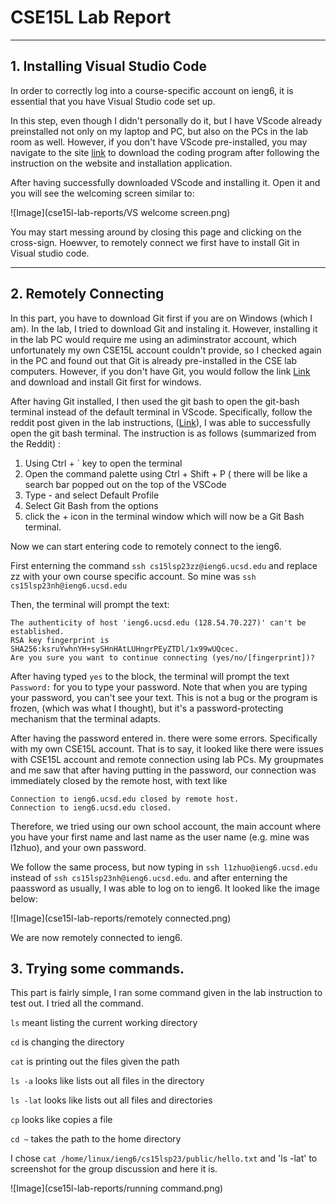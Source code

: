 # **CSE15L Lab Report**

---

## 1. Installing Visual Studio Code

  In order to correctly log into a course-specific account on ieng6, it is essential that you have Visual Studio code set up. 
  
  In this step, even though I didn't personally do it, but I have VScode already preinstalled not only on my laptop and PC, but also on the PCs in the lab room as well. However, if you don't have VScode pre-installed, you may navigate to the site [link](https://code.visualstudio.com/) to download the coding program after following the instruction on the website and installation application. 
  
  After having successfully downloaded VScode and installing it. Open it and you will see the welcoming screen similar to:
  
  ![Image](cse15l-lab-reports/VS welcome screen.png)
  
  You may start messing around by closing this page and clicking on the cross-sign. Hoewver, to remotely connect we first have to install Git in Visual studio code. 
  
---

## 2. Remotely Connecting

  In this part, you have to download Git first if you are on Windows (which I am). In the lab, I tried to download Git and instaling it. However, installing it in the lab PC would require me using an adiminstrator account, which unfortunately my own CSE15L account couldn't provide, so I checked again in the PC and found out that Git is already pre-installed in the CSE lab computers. However, if you don't have Git, you would follow the link [Link](https://gitforwindows.org/) and download and install Git first for windows.
  
  After having Git installed, I then used the git bash to open the git-bash terminal instead of the default terminal in VScode. Specifically, follow the reddit post given in the lab instructions, ([Link](https://stackoverflow.com/a/50527994)), I was able to successfully open the git bash terminal. The instruction is as follows (summarized from the Reddit)  :
  
  1. Using Ctrl + ` key to open the terminal
  2. Open the command palette using Ctrl + Shift + P ( there will be like a search bar popped out on the top of the VSCode
  3. Type - and select Default Profile
  4. Select Git Bash from the options
  5. click the + icon in the terminal window which will now be a Git Bash terminal.
  
  Now we can start entering code to remotely connect to the ieng6. 
  
  First enterning the command `ssh cs15lsp23zz@ieng6.ucsd.edu`  and replace zz with your own course         specific account. So mine was `ssh cs15lsp23nh@ieng6.ucsd.edu`
  
  Then, the terminal will prompt the text: 
  
  ```
  The authenticity of host 'ieng6.ucsd.edu (128.54.70.227)' can't be established.
  RSA key fingerprint is SHA256:ksruYwhnYH+sySHnHAtLUHngrPEyZTDl/1x99wUQcec.
  Are you sure you want to continue connecting (yes/no/[fingerprint])? 
  ```
  After having typed `yes` to the block, the terminal will prompt the text `Password:` for you to type your password. Note that when you are typing your password, you can't see your text. This is not a bug or the program is frozen, (which was what I thought), but it's a password-protecting mechanism that the terminal adapts.
  
  After having the password entered in. there were some errors. Specifically with my own CSE15L account. That is to say, it looked like there were issues with CSE15L account and remote connection using lab PCs. My groupmates and me saw that after having putting in the password, our connection was immediately closed by the remote host, with text like 
  
  ```
  Connection to ieng6.ucsd.edu closed by remote host.
  Connection to ieng6.ucsd.edu closed.
  ```
  
  Therefore, we tried using our own school account, the main account where you have your first name and last name as the user name (e.g. mine was l1zhuo), and your own password.
  
  We follow the same process, but now typing in `ssh l1zhuo@ieng6.ucsd.edu` instead of `ssh cs15lsp23nh@ieng6.ucsd.edu`. and after enterning the paassword as usually, I was able to log on to ieng6. It looked like the image below:
  
  ![Image](cse15l-lab-reports/remotely connected.png)
  
  We are now remotely connected to ieng6. 
  
## 3. Trying some commands.

  This part is fairly simple, I ran some command given in the lab instruction to test out.
  I tried all the command.
  
  `ls` meant listing the current working directory
  
  `cd` is changing the directory
  
  `cat` is printing out the files given the path
  
  `ls -a` looks like lists out all files in the directory
  
  `ls -lat` looks like lists out all files and directories 
  
  `cp` looks like copies a file
  
  `cd ~` takes the path to the home directory
  
  I chose `cat /home/linux/ieng6/cs15lsp23/public/hello.txt` and 'ls -lat' to screenshot for the group discussion and here it is.
  
  ![Image](cse15l-lab-reports/running command.png)
